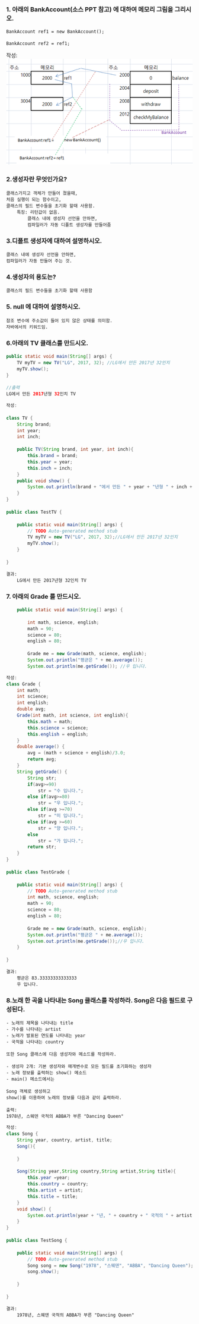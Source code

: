 ### 1. 아래의 BankAccount(소스 PPT 참고) 에 대하여 메모리 그림을 그리시오.

	BankAccount ref1 = new BankAccount();
	
	BankAccount ref2 = ref1;


작성:
![그림2](./3.png)

### 2.생성자란 무엇인가요?
	클래스가지고 객체가 만들어 졌을때,
	처음 실행이 되는 함수이고,
	클래스의 필드 변수들을 초기화 할때 사용함.
		특징: 리턴값이 없음.
			클래스 내에 생성자 선언을 안하면, 
			컴파일러가 자동 디폴트 생성자를 만들어줌
			

### 3.디폴트 생성자에 대하여 설명하시오.
	클래스 내에 생성자 선언을 안하면,
	컴파일러가 자동 만들어 주는 것.

### 4.생성자의 용도는?
	클래스의 필드 변수들을 초기화 할때 사용함

### 5. null 에 대하여 설명하시오.
	참조 변수에 주소값이 들어 있지 않은 상태를 의미함.
	자바에서의 키워드임.

### 6.아래의 TV 클래스를 만드시오.
```java
public static void main(String[] args) {
	TV myTV = new TV("LG", 2017, 32); //LG에서 만든 2017년 32인치
	myTV.show();
}

//출력
LG에서 만든 2017년형 32인치 TV
```

```java
작성: 
	
class TV {
	String brand;
	int year;
	int inch;
	
	public TV(String brand, int year, int inch){
		this.brand = brand;
		this.year = year;
		this.inch = inch;
	}
	public void show() {
		System.out.println(brand + "에서 만든 " + year + "년형 " + inch +"인치 TV");
	}
}

public class TestTV {

	public static void main(String[] args) {
		// TODO Auto-generated method stub
		TV myTV = new TV("LG", 2017, 32);//LG에서 만든 2017년 32인치
		myTV.show();
	}

}
```

```
결과:
	LG에서 만든 2017년형 32인치 TV

```

### 7. 아래의 Grade 를 만드시오.
```java
	public static void main(String[] args) {
		
		int math, science, english;
		math = 90;
		science = 80; 
		english = 80;

		Grade me = new Grade(math, science, english);
		System.out.println("평균은 " + me.average());
		System.out.println(me.getGrade()); //우 입니다.
```

```java
작성:
class Grade {
	int math;
	int science;
	int english;
	double avg;
	Grade(int math, int science, int english){
		this.math = math;
		this.science = science;
		this.english = english;
	}
	double average() {
		avg = (math + science + english)/3.0;
		return avg;
	}
	String getGrade() {
		String str;
		if(avg>=90)
			str = "수 입니다.";
		else if(avg>=80)
			str = "우 입니다.";
		else if(avg >=70)
			str = "미 입니다.";
		else if(avg >=60)
			str = "양 입니다.";
		else
			str = "가 입니다.";
		return str;
	}
}

public class TestGrade {

	public static void main(String[] args) {
		// TODO Auto-generated method stub
		int math, science, english;
		math = 90;
		science = 80;
		english = 80;
		
		Grade me = new Grade(math, science, english);
		System.out.println("평균은 " + me.average());
		System.out.println(me.getGrade());//우 입니다.
	}

}

```
	결과:
		평균은 83.33333333333333
		우 입니다.
		

### 8.노래 한 곡을 나타내는 Song 클래스를 작성하라. Song은 다음 필드로 구성된다.

	- 노래의 제목을 나타내는 title
	- 가수를 나타내는 artist
	- 노래가 발표된 연도를 나타내는 year
	- 국적을 나타내는 country

	또한 Song 클래스에 다음 생성자와 메소드를 작성하라.

	- 생성자 2개: 기본 생성자와 매개변수로 모든 필드를 초기화하는 생성자
	- 노래 정보를 출력하는 show() 메소드
	- main() 메소드에서는 
	 
	Song 객체로 생성하고 
	show()를 이용하여 노래의 정보를 다음과 같이 출력하라.

	출력:
	1978년, 스웨덴 국적의 ABBA가 부른 "Dancing Queen"


```java
작성:
class Song {
	String year, country, artist, title;
	Song(){
		
	}
	
	Song(String year,String country,String artist,String title){
		this.year =year;
		this.country = country;
		this.artist = artist;
		this.title = title;
	}
	void show() {
		System.out.println(year + "년, " + country + " 국적의 " + artist + "가 부른 "+"\"" + title + "\"");
	}
}

public class TestSong {

	public static void main(String[] args) {
		// TODO Auto-generated method stub
		Song song = new Song("1978", "스웨덴", "ABBA", "Dancing Queen");
		song.show();
		
	}

}

```

	결과:	
		1978년, 스웨덴 국적의 ABBA가 부른 "Dancing Queen"